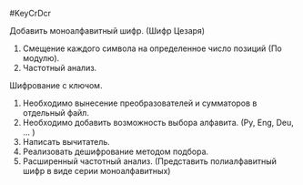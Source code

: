 #KeyCrDcr

Добавить моноалфавитный шифр. (Шифр Цезаря)
1. Смещение каждого символа на определенное число позиций (По модулю).
2. Частотный анализ.

Шифрование с ключом.

1. Необходимо вынесение преобразователей и сумматоров в отдельный файл.
2. Необходимо добавить возможность выбора алфавита. (Ру, Eng, Deu, ... )
3. Написать вычитатель.
4. Реализовать дешифрование методом подбора.
5. Расширенный частотный анализ. (Представить полиалфавитный шифр в виде серии моноалфавитных)
